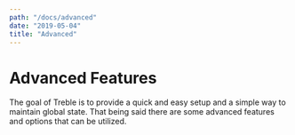 ```yaml
---
path: "/docs/advanced"
date: "2019-05-04"
title: "Advanced"
---
```


# Advanced Features
The goal of Treble is to provide a quick and easy setup and a simple way to maintain global state. That being said there are some advanced features and options that can be utilized.





